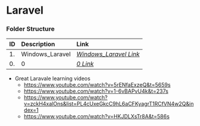 # Laravel

### Folder Structure

|ID|Description|Link|
| :------------| :------------ | :------------ |
|1.|Windows_Laravel|*[Windows_Laravel Link]()*|
|0.|0|*[0 Link](0)*|

* Great Laravale learning videos
    * https://www.youtube.com/watch?v=5rENfaExzeQ&t=5659s
    * https://www.youtube.com/watch?v=1-6vBAPvU4k&t=237s
    * https://www.youtube.com/watch?v=zckH4xalOns&list=PL4cUxeGkcC9hL6aCFKyagrT1RCfVN4w2Q&index=1
    * https://www.youtube.com/watch?v=HKJDLXsTr8A&t=586s